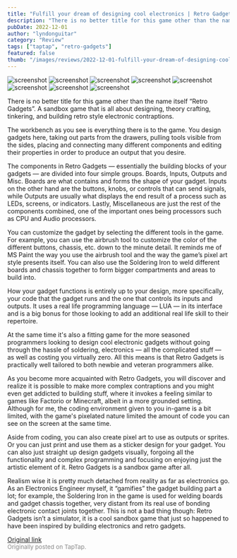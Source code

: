 ```yaml
---
title: "Fulfill your dream of designing cool electronics | Retro Gadgets Review"
description: "There is no better title for this game other than the name itself “Retro Gadgets”. A sandbox game that is all about designing, theory crafting, tinkering, and building retro style electronic contraptions."
pubDate: 2022-12-01
author: "lyndonguitar"
category: "Review"
tags: ["taptap", "retro-gadgets"]
featured: false
thumb: "/images/reviews/2022-12-01-fulfill-your-dream-of-designing-cool-electronics--retro-gadgets-review-0.avif"
---
```


<div class="gallery">
  <img src="/images/reviews/2022-12-01-fulfill-your-dream-of-designing-cool-electronics--retro-gadgets-review-0.avif" alt="screenshot" />
  <img src="/images/reviews/2022-12-01-fulfill-your-dream-of-designing-cool-electronics--retro-gadgets-review-1.avif" alt="screenshot" />
  <img src="/images/reviews/2022-12-01-fulfill-your-dream-of-designing-cool-electronics--retro-gadgets-review-2.avif" alt="screenshot" />
  <img src="/images/reviews/2022-12-01-fulfill-your-dream-of-designing-cool-electronics--retro-gadgets-review-3.avif" alt="screenshot" />
  <img src="/images/reviews/2022-12-01-fulfill-your-dream-of-designing-cool-electronics--retro-gadgets-review-4.avif" alt="screenshot" />
  <img src="/images/reviews/2022-12-01-fulfill-your-dream-of-designing-cool-electronics--retro-gadgets-review-5.avif" alt="screenshot" />
  <img src="/images/reviews/2022-12-01-fulfill-your-dream-of-designing-cool-electronics--retro-gadgets-review-6.avif" alt="screenshot" />
  <img src="/images/reviews/2022-12-01-fulfill-your-dream-of-designing-cool-electronics--retro-gadgets-review-7.avif" alt="screenshot" />
</div>

There is no better title for this game other than the name itself “Retro Gadgets”. A sandbox game that is all about designing, theory crafting, tinkering, and building retro style electronic contraptions.

The workbench as you see is everything there is to the game. You design gadgets here, taking out parts from the drawers, pulling tools visible from the sides, placing and connecting many different components and editing their properties in order to produce an output that you desire.

The components in Retro Gadgets — essentially the building blocks of your gadgets — are divided into four simple groups. Boards, Inputs, Outputs and Misc. Boards are what contains and forms the shape of your gadget. Inputs on the other hand are the buttons, knobs, or controls that can send signals, while Outputs are usually what displays the end result of a process such as LEDs, screens, or indicators. Lastly, Miscellaneous are just the rest of the components combined, one of the important ones being processors such as CPU and Audio processors.

You can customize the gadget by selecting the different tools in the game. For example, you can use the airbrush tool to customize the color of the different buttons, chassis, etc. down to the minute detail. It reminds me of MS Paint the way you use the airbrush tool and the way the game’s pixel art style presents itself. You can also use the Soldering Iron to weld different boards and chassis together to form bigger compartments and areas to build into.

How your gadget functions is entirely up to your design, more specifically, your code that the gadget runs and the one that controls its inputs and outputs. It uses a real life programming language — LUA — in its interface and is a big bonus for those looking to add an additional real life skill to their repertoire.

At the same time it's also a fitting game for the more seasoned programmers looking to design cool electronic gadgets without going through the hassle of soldering, electronics — all the complicated stuff — as well as costing you virtually zero. All this means is that Retro Gadgets is practically well tailored to both newbie and veteran programmers alike.

As you become more acquainted with Retro Gadgets, you will discover and realize it is possible to make more complex contraptions and you might even get addicted to building stuff, where it invokes a feeling similar to games like Factorio or Minecraft, albeit in a more grounded setting. Although for me, the coding environment given to you in-game is a bit limited, with the game's pixelated nature limited the amount of code you can see on the screen at the same time.

Aside from coding, you can also create pixel art to use as outputs or sprites. Or you can just print and use them as a sticker design for your gadget. You can also just straight up design gadgets visually, forgoing all the functionality and complex programming and focusing on enjoying just the artistic element of it. Retro Gadgets is a sandbox game after all.

Realism wise it is pretty much detached from reality as far as electronics go. As an Electronics Engineer myself, it “gamifies” the gadget building part a lot; for example, the Soldering Iron in the game is used for welding boards and gadget chassis together, very distant from its real use of bonding electronic contact joints together. This is not a bad thing though: Retro Gadgets isn’t a simulator, it is a cool sandbox game that just so happened to have been inspired by building electronics and retro gadgets.

[Original link](https://www.taptap.io/post/3490460)<br><span style="font-size: 0.95em; color: #888;">Originally posted on TapTap.</span>

